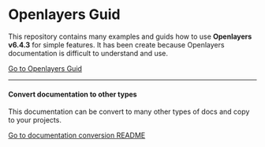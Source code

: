 # Openlayers Guid

This repository contains many examples and guids how to use **Openlayers v6.4.3** for simple features.
It has been create because Openlayers documentation is difficult to understand and use.

[Go to Openlayers Guid](./docs/gfm/README.md)

___

#### Convert documentation to other types

This documentation can be convert to many other types of docs and copy to your projects.

[Go to documentation conversion README](./docs-conversion.md) 
